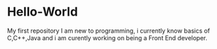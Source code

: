 # Hello-World
My first repository
I am new to programming, i currently know basics of C,C++,Java
and i am curently working on being a Front End developer.
